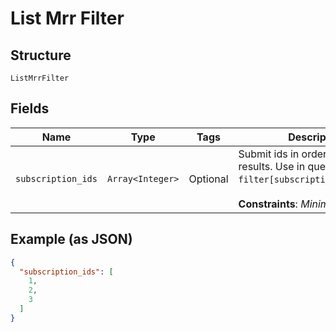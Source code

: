 
# List Mrr Filter

## Structure

`ListMrrFilter`

## Fields

| Name | Type | Tags | Description |
|  --- | --- | --- | --- |
| `subscription_ids` | `Array<Integer>` | Optional | Submit ids in order to limit results. Use in query: `filter[subscription_ids]=1,2,3`.<br><br>**Constraints**: *Minimum Items*: `1` |

## Example (as JSON)

```json
{
  "subscription_ids": [
    1,
    2,
    3
  ]
}
```

